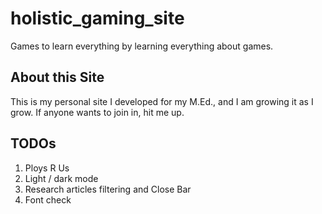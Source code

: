 # holistic_gaming_site

Games to learn everything by learning everything about games.

## About this Site

This is my personal site I developed for my M.Ed., and I am growing it as I grow. If anyone wants to join in, hit me up.

## TODOs

1. Ploys R Us
2. Light / dark mode
3. Research articles filtering and Close Bar
4. Font check

